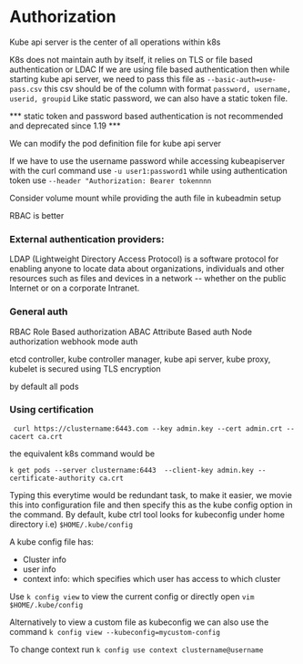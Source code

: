 # Authorization

Kube api server is the center of all operations within k8s

K8s does not maintain auth by itself, it relies on TLS or file based authentication or LDAC
If we are using file based authentication then while starting kube api server, we need to pass this file as `--basic-auth=use-pass.csv` this csv should be of the column with format `password, username, userid, groupid`
Like static password, we can also have a static token file.

*** static token and password based authentication is not recommended and deprecated since 1.19 *** 

We can modify the pod definition file for kube api server

If we have to use the username password while accessing kubeapiserver with the curl command use `-u user1:password1` while using authentication token use `--header "Authorization: Bearer tokennnn`

Consider volume mount while providing the auth file in kubeadmin setup 

RBAC is better

### External authentication providers:

LDAP (Lightweight Directory Access Protocol) is a software protocol for enabling anyone to locate data about organizations, individuals and other resources such as files and devices in a network -- whether on the public Internet or on a corporate Intranet.

### General auth
RBAC Role Based authorization
ABAC Attribute Based auth
Node authorization
webhook mode auth

etcd controller, kube controller manager, kube api server, kube proxy,  kubelet is secured using TLS encryption

by default all pods

### Using certification

` curl https://clustername:6443.com --key admin.key --cert admin.crt --cacert ca.crt` 

the equivalent k8s command would be

`k get pods --server clustername:6443  --client-key admin.key --certificate-authority ca.crt`

Typing this everytime would be redundant task, to make it easier, we movie this into configuration file and then specify this as the kube config option in the command. By default, kube ctrl tool looks for kubeconfig under home directory i.e) `$HOME/.kube/config`


A kube config file has:
- Cluster info
- user info
- context info: which specifies which user has access to which cluster 

Use `k config view` to view the current config or directly open `vim $HOME/.kube/config`

Alternatively to view a custom file as kubeconfig we can also use the command
`k config view --kubeconfig=mycustom-config`

To change context run `k config use context clustername@username` 